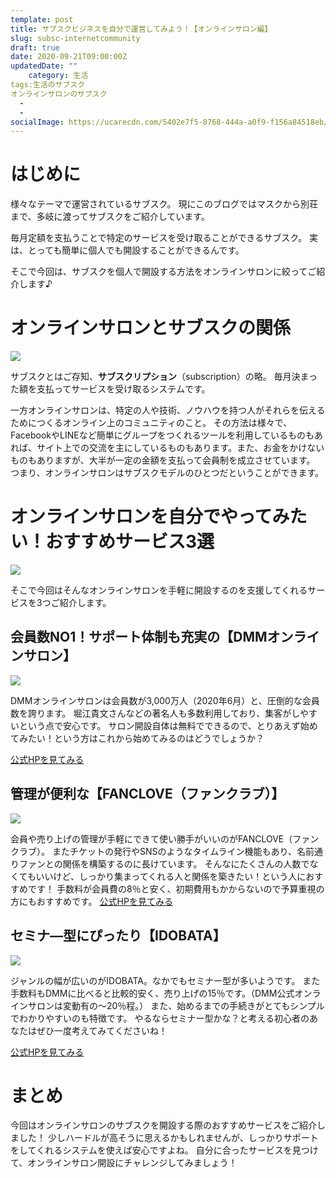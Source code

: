 ```yaml
---
template: post
title: サブスクビジネスを自分で運営してみよう！【オンラインサロン編】
slug: subsc-internetcommunity
draft: true
date: 2020-09-21T09:00:00Z
updatedDate: ""
    category: 生活
tags:生活のサブスク
オンラインサロンのサブスク
  - 
  - 
socialImage: https://ucarecdn.com/5402e7f5-8768-444a-a0f9-f156a84518eb/
---
```


# はじめに
様々なテーマで運営されているサブスク。
現にこのブログではマスクから別荘まで、多岐に渡ってサブスクをご紹介しています。

毎月定額を支払うことで特定のサービスを受け取ることができるサブスク。
実は、とっても簡単に個人でも開設することができるんです。

そこで今回は、サブスクを個人で開設する方法をオンラインサロンに絞ってご紹介します♪

# オンラインサロンとサブスクの関係

![](https://ucarecdn.com/d2f8e252-c5e8-4d8f-87b7-87ec70e1048f/)

サブスクとはご存知、**サブスクリプション**（subscription）の略。
毎月決まった額を支払ってサービスを受け取るシステムです。

一方オンラインサロンは、特定の人や技術、ノウハウを持つ人がそれらを伝えるためにつくるオンライン上のコミュニティのこと。
その方法は様々で、FacebookやLINEなど簡単にグループをつくれるツールを利用しているものもあれば、サイト上での交流を主にしているものもあります。また、お金をかけないものもありますが、大半が一定の金額を支払って会員制を成立させています。
つまり、オンラインサロンはサブスクモデルのひとつだということができます。

# オンラインサロンを自分でやってみたい！おすすめサービス3選

![](https://ucarecdn.com/7609ea25-cd0c-41b6-8f5a-9736147aed66/)

そこで今回はそんなオンラインサロンを手軽に開設するのを支援してくれるサービスを3つご紹介します。

## 会員数NO1！サポート体制も充実の【DMMオンラインサロン】
![](https://ucarecdn.com/90f06d5a-3d32-4e08-81ef-210801535161/)

DMMオンラインサロンは会員数が3,000万人（2020年6月）と、圧倒的な会員数を誇ります。
堀江貴文さんなどの著名人も多数利用しており、集客がしやすいという点で安心です。
サロン開設自体は無料でできるので、とりあえず始めてみたい！という方はこれから始めてみるのはどうでしょうか？

[公式HPを見てみる](https://lounge.dmm.com/)

## 管理が便利な【FANCLOVE（ファンクラブ）】
![](https://ucarecdn.com/7645d05a-787b-45b1-9320-fddaf85b0381/)

会員や売り上げの管理が手軽にできて使い勝手がいいのがFANCLOVE（ファンクラブ）。
またチケットの発行やSNSのようなタイムライン機能もあり、名前通りファンとの関係を構築するのに長けています。
そんなにたくさんの人数でなくてもいいけど、しっかり集まってくれる人と関係を築きたい！という人におすすめです！
手数料が会員費の8％と安く、初期費用もかからないので予算重視の方にもおすすめです。
[公式HPを見てみる](https://fanclove.jp/)

## セミナ―型にぴったり【IDOBATA】
![](https://ucarecdn.com/a2c1fd40-d171-4b84-a619-57d3c99dd4ff/)

ジャンルの幅が広いのがIDOBATA。なかでもセミナー型が多いようです。
また手数料もDMMに比べると比較的安く、売り上げの15％です。（DMM公式オンラインサロンは変動有の～20％程。）
また、始めるまでの手続きがとてもシンプルでわかりやすいのも特徴です。
やるならセミナー型かな？と考える初心者のあなたはぜひ一度考えてみてくださいね！


 [公式HPを見てみる](https://idobata-salon.com/index/)

# まとめ
今回はオンラインサロンのサブスクを開設する際のおすすめサービスをご紹介しました！
少しハードルが高そうに思えるかもしれませんが、しっかりサポートをしてくれるシステムを使えば安心ですよね。
自分に合ったサービスを見つけて、オンラインサロン開設にチャレンジしてみましょう！




